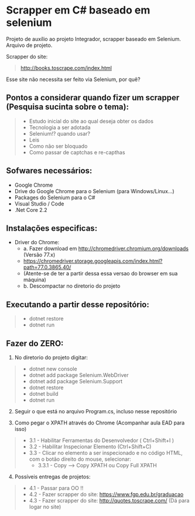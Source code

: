 # Scrapper em C# baseado em selenium

Projeto de auxílio ao projeto Integrador, scrapper baseado em Selenium.
Arquivo de projeto.

Scrapper do site:
> http://books.toscrape.com/index.html

Esse site não necessita ser feito via Selenium, por quê?

## Pontos a considerar quando fizer um scrapper (Pesquisa sucinta sobre o tema):
> - Estudo inicial do site ao qual deseja obter os dados
> - Tecnologia a ser adotada
> - Selenium!? quando usar? 
> - Leis 
> - Como não ser bloquado
> - Como passar de captchas e re-capthas

## Sofwares necessários:
- Google Chrome
- Drive do Google Chrome para o Selenium (para Windows/Linux...)
- Packages do Selenium para o C#
- Visual Studio / Code
- .Net Core 2.2

## Instalações especificas:
- Driver do Chrome:
    - a. Fazer download em http://chromedriver.chromium.org/downloads (Versão 77.x)
    -   https://chromedriver.storage.googleapis.com/index.html?path=77.0.3865.40/
    -    (Atente-se de ter a partir dessa essa versao do browser em sua máquina)
    - b. Descompactar no diretorio do projeto

## Executando a partir desse repositório:
> - dotnet restore
> - dotnet run

## Fazer do ZERO:

1. No diretorio do projeto digitar:
> - dotnet new console
> - dotnet add package Selenium.WebDriver 
> - dotnet add package Selenium.Support 
> - dotnet restore
> - dotnet build
> - dotnet run

2. Seguir o que está no arquivo Program.cs, incluso nesse repositório

3. Como pegar o XPATH através do Chrome (Acompanhar aula EAD para isso)
> - 3.1 - Habilitar Ferramentas do Desenvolvedor ( Ctrl+Shift+I )
> - 3.2 - Habilitar Inspecionar Elemento (Ctrl+Shift+C)
> - 3.3 - Clicar no elemento a ser inspecionado e no código HTML, com o botão direito do mouse, selecionar:
>   - 3.3.1 - Copy --> Copy XPATH ou Copy Full XPATH 

4. Possíveis entregas de projetos:
> - 4.1 - Passar para OO !!
> - 4.2 - Fazer scrapper do site: https://www.fgp.edu.br/graduacao
> - 4.3 - Fazer scrapper do site: http://quotes.toscrape.com/ (Dá para logar no site)



